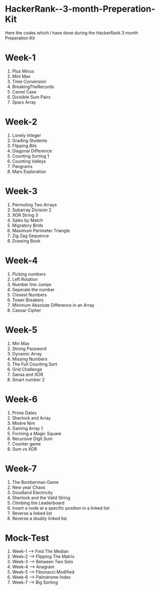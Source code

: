 # HackerRank--3-month-Preperation-Kit
Here the codes which I have done during the HackerRank 3 month Preperation Kit 
# Week-1
1. Plus Minus
2. Mini Max
3. Time Conversion
4. BreakingTheRecords
5. Camel Case
6. Divisible Sum Pairs
7. Spars Array
# Week-2 
1. Lonely Integer
2. Grading Students
3. Flipping Bits
4. Diagonal Difference
5. Counting Sorting 1
6. Counting Valleys
7. Pangrams
8. Mars Exploration
# Week-3
1. Permuting Two Arrays
2. Subarray Division 2
3. XOR String 3
4. Sales by Match
5. Migratory Birds
6. Maximum Perimeter Triangle
7. Zig Zag Sequence
8. Drawing Book
# Week-4
1. Picking numbers
2. Left Rotation
3. Number line Jumps
4. Seperate the number
5. Closest Numbers
6. Tower Breakers
7. Minimum Absolute Difference in an Array
8. Caesar Cipher
# Week-5
1. Min Max
2. Strong Password
3. Dynamic Array
4. Missing Numbers
5. The Full Counting Sort
6. Grid Challenge
7. Sansa and XOR
8. Smart number 2
# Week-6
1. Prime Dates
2. Sherlock and Array
3. Misère Nim
4. Gaming Array 1
5. Forming a Magic Square
6. Recursive Digit Sum
7. Counter game
8. Sum vs XOR
# Week-7
1. The Bomberman Game
2. New year Chaos
3. Goodland Electricity
4. Sherlock and the Valid String
5. Climbing the Leaderboard
6. Insert a node at a specific position in a linked list
7. Reverse a linked list
8. Reverse a doubly linked list
# Mock-Test
1. Week-1 --> Find The Median
2. Week-2 --> Flipping The Matrix
3. Week-3 --> Between Two Sets
4. Week-4 --> Anagram
5. Week-5 --> Fibonacci Modified
6. Week-6 --> Palindrome Index
7. Week-7 --> Big Sorting

